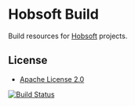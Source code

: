 # Hobsoft Build

Build resources for [Hobsoft](http://www.hobsoft.org/) projects.

## License

* [Apache License 2.0](http://www.apache.org/licenses/LICENSE-2.0.html)

[![Build Status](https://travis-ci.org/markhobson/hobsoft-build.svg?branch=master)](https://travis-ci.org/markhobson/hobsoft-build)
